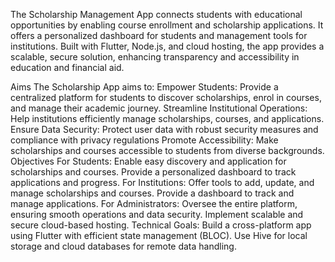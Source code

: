 The Scholarship Management App connects students with educational opportunities by enabling course enrollment and scholarship applications. It offers a personalized dashboard for students and management tools for institutions. Built with Flutter, Node.js, and cloud hosting, the app provides a scalable, secure solution, enhancing transparency and accessibility in education and financial aid. 

Aims
The Scholarship App aims to:
Empower Students: Provide a centralized platform for students to discover scholarships, enrol in courses, and manage their academic journey. 
Streamline Institutional Operations: Help institutions efficiently manage scholarships, courses, and applications. 
Ensure Data Security: Protect user data with robust security measures and compliance with privacy regulations Promote 
Accessibility: Make scholarships and courses accessible to students from diverse backgrounds.
Objectives
For Students:
Enable easy discovery and application for scholarships and courses.
Provide a personalized dashboard to track applications and progress.
For Institutions:
Offer tools to add, update, and manage scholarships and courses. 
Provide a dashboard to track and manage applications.
For Administrators:
Oversee the entire platform, ensuring smooth operations and data security.
Implement scalable and secure cloud-based hosting.
Technical Goals:
Build a cross-platform app using Flutter with efficient state management (BLOC).
Use Hive for local storage and cloud databases for remote data handling.

